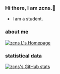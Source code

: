 ### Hi there, I am zcns.👋
- I am a student.<br>

### about me

[![zcns L's Homepage](https://img.shields.io/badge/Home-Lze.ink-blue)](https://lze.ink)

### statistical data

[![zcns's GitHub stats](https://github-readme-stats.vercel.app/api?username=zcns&count_private=true&show_icons=true&theme=highcontrast)](https://github.com/zcns)
